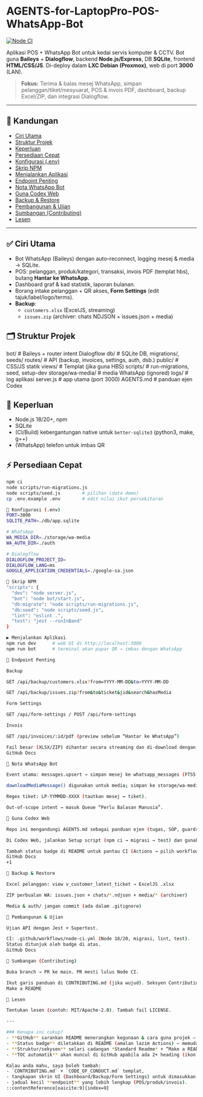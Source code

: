 # AGENTS-for-LaptopPro-POS-WhatsApp-Bot

[![Node CI](https://github.com/joker012-yazid/AGENTS-for-LaptopPro-POS-WhatsApp-Bot/actions/workflows/node-ci.yml/badge.svg)](../../actions/workflows/node-ci.yml)

Aplikasi POS + WhatsApp Bot untuk kedai servis komputer & CCTV. Bot guna **Baileys** + **Dialogflow**, backend **Node.js/Express**, DB **SQLite**, frontend **HTML/CSS/JS**. Di-deploy dalam **LXC Debian (Proxmox)**, web di port **3000** (LAN).

> **Fokus:** Terima & balas mesej WhatsApp, simpan pelanggan/tiket/mesyuarat, POS & invois PDF, dashboard, backup Excel/ZIP, dan integrasi Dialogflow.

---

## 👀 Kandungan
- [Ciri Utama](#-ciri-utama)
- [Struktur Projek](#-struktur-projek)
- [Keperluan](#-keperluan)
- [Persediaan Cepat](#-persediaan-cepat)
- [Konfigurasi (.env)](#-konfigurasi-env)
- [Skrip NPM](#-skrip-npm)
- [Menjalankan Aplikasi](#-menjalankan-aplikasi)
- [Endpoint Penting](#-endpoint-penting)
- [Nota WhatsApp Bot](#-nota-whatsapp-bot)
- [Guna Codex Web](#-guna-codex-web)
- [Backup & Restore](#-backup--restore)
- [Pembangunan & Ujian](#-pembangunan--ujian)
- [Sumbangan (Contributing)](#-sumbangan-contributing)
- [Lesen](#-lesen)

---

## ✅ Ciri Utama
- Bot WhatsApp (Baileys) dengan auto–reconnect, logging mesej & media → SQLite.
- POS: pelanggan, produk/kategori, transaksi, invois PDF (templat hbs), butang **Hantar ke WhatsApp**.
- Dashboard graf & kad statistik, laporan bulanan.
- Borang intake pelanggan + QR akses, **Form Settings** (edit tajuk/label/logo/terms).
- **Backup**:
  - `customers.xlsx` (ExcelJS, streaming)
  - `issues.zip` (archiver: chats NDJSON + issues.json + media)

## 🗂️ Struktur Projek
bot/ # Baileys + router intent Dialogflow
db/ # SQLite DB, migrations/, seeds/
routes/ # API (backup, invoices, settings, auth, dsb.)
public/ # CSS/JS statik
views/ # Templat (jika guna HBS)
scripts/ # run-migrations, seed, setup-dev
storage/wa-media/ # media WhatsApp (ignored)
logs/ # log aplikasi
server.js # app utama (port 3000)
AGENTS.md # panduan ejen Codex

## 🧰 Keperluan
- Node.js 18/20+, npm
- SQLite
- (CI/Build) kebergantungan native untuk `better-sqlite3` (python3, make, g++)  
- (WhatsApp) telefon untuk imbas QR

## ⚡ Persediaan Cepat
```bash
npm ci
node scripts/run-migrations.js
node scripts/seed.js        # pilihan (data demo)
cp .env.example .env        # edit nilai ikut persekitaran

🔧 Konfigurasi (.env)
PORT=3000
SQLITE_PATH=./db/app.sqlite

# WhatsApp
WA_MEDIA_DIR=./storage/wa-media
WA_AUTH_DIR=./auth

# Dialogflow
DIALOGFLOW_PROJECT_ID=
DIALOGFLOW_LANG=ms
GOOGLE_APPLICATION_CREDENTIALS=./google-sa.json

🏃 Skrip NPM
"scripts": {
  "dev": "node server.js",
  "bot": "node bot/start.js",
  "db:migrate": "node scripts/run-migrations.js",
  "db:seed": "node scripts/seed.js",
  "lint": "eslint .",
  "test": "jest --runInBand"
}

▶️ Menjalankan Aplikasi
npm run dev      # web UI di http://localhost:3000
npm run bot      # terminal akan papar QR → imbas dengan WhatsApp

🔗 Endpoint Penting

Backup

GET /api/backup/customers.xlsx?from=YYYY-MM-DD&to=YYYY-MM-DD

GET /api/backup/issues.zip?from&to&ticket&jid&search&hasMedia

Form Settings

GET /api/form-settings / POST /api/form-settings

Invois

GET /api/invoices/:id/pdf (preview sebelum “Hantar ke WhatsApp”)

Fail besar (XLSX/ZIP) dihantar secara streaming dan di-download dengan header yang sesuai (status badge di atas memantau CI untuk elak pecah). 
GitHub Docs

💬 Nota WhatsApp Bot

Event utama: messages.upsert → simpan mesej ke whatsapp_messages (FTS5 untuk carian).

downloadMediaMessage() digunakan untuk media; simpan ke storage/wa-media/<tahun>/.

Regex tiket: LP-YYMMDD-XXXX (tautkan mesej ↔ tiket).

Out-of-scope intent → masuk Queue “Perlu Balasan Manusia”.

🤖 Guna Codex Web

Repo ini mengandungi AGENTS.md sebagai panduan ejen (tugas, SOP, guardrails).

Di Codex Web, jalankan Setup script (npm ci → migrasi → test) dan gunakan task prompts yang disediakan dalam AGENTS.md.

Tambah status badge di README untuk pantau CI (Actions → pilih workflow → Create status badge). 
GitHub Docs
+1

🧩 Backup & Restore

Excel pelanggan: view v_customer_latest_ticket → ExcelJS .xlsx

ZIP perbualan WA: issues.json + chats/*.ndjson + media/* (archiver)

Media & auth/ jangan commit (ada dalam .gitignore)

🧪 Pembangunan & Ujian

Ujian API dengan Jest + Supertest.

CI: .github/workflows/node-ci.yml (Node 18/20, migrasi, lint, test).
Status ditunjuk oleh badge di atas. 
GitHub Docs

🤝 Sumbangan (Contributing)

Buka branch → PR ke main. PR mesti lulus Node CI.

Ikut garis panduan di CONTRIBUTING.md (jika wujud). Seksyen Contributing dalam README ialah amalan disyorkan. 
Make a README

📜 Lesen

Tentukan lesen (contoh: MIT/Apache-2.0). Tambah fail LICENSE.

---

### Kenapa ini cukup?
- **GitHub** sarankan README menerangkan kegunaan & cara guna projek — kita dah lengkapkan dengan setup, run, dan API. :contentReference[oaicite:5]{index=5}  
- **Status badge** diletakkan di README (amalan lazim Actions) — memudahkan semak CI. :contentReference[oaicite:6]{index=6}  
- **Struktur/sekysen** selari cadangan *Standard Readme* + “Make a README” (Contributing, License, dsb.). :contentReference[oaicite:7]{index=7}  
- **TOC automatik** akan muncul di GitHub apabila ada 2+ heading (ikon TOC di header fail). :contentReference[oaicite:8]{index=8}

Kalau anda mahu, saya boleh tambah:
- `CONTRIBUTING.md` + `CODE_OF_CONDUCT.md` templat,
- tangkapan skrin UI (Dashboard/Backup/Form Settings) untuk dimasukkan di README,
- jadual kecil **endpoint** yang lebih lengkap (POS/produk/invois).
::contentReference[oaicite:9]{index=9}
